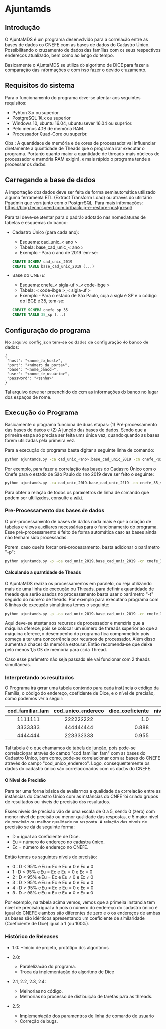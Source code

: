 # Ajuntamds
## Introdução
O AjuntaMDS é um programa desenvolvido para a correlação entre as bases de dados do CNEFE com as bases 
de dados do Cadastro Único. Possibilitando o cruzamento de dados das famílias com os seus respectivos 
endereços atualizado, bem como ao longo do tempo.

Basicamente o AjuntaMDS se utiliza do algoritmo de DICE para fazer a comparação das informações e com 
isso fazer o devido cruzamento. 


## Requisitos do sistema

Para o funcionamento do programa deve-se atentar aos seguintes requisitos:

 - Pyhton 3.x ou superior.
 - PostgreSQL 10.x ou superior
 - Windows 10, ubuntu 16.04, ubuntu sever 16.04 ou superior.
 - Pelo menos 4GB de memória RAM.
 - Processador Quad-Core ou superior.
 
 Obs.: A quantidade de memória e de cores de processador vai influenciar diretamente a quantidade de Theads que o 
 programa irar executar o programa. Portanto quanto maior a quantidade de threads, mais núcleos de processador e memória 
 RAM exigirá, e mais rápido o programa tende a processar os dados.

## Carregando a base de dados
A importação dos dados deve ser feita de forma semiautomática utilizado alguma ferramenta ETL (Extract Transform Load) 
ou através do utilitário Pgadmin que vem junto com o PostgreSQL. Para mais informações: 
https://blog.tecnospeed.com.br/backup-e-restore-postgresql/ 

Para tal deve-se atentar para o padrão adotado nas nomeclaturas de tabelas e esquemas do banco:
 * Cadastro Único (para cada ano):
     * Esquema: cad_unic_< ano >
     * Tabela: base_cad_unic_< ano >
     * Exemplo - Para o ano de 2019 tem-se:  
     ```sql
   CREATE SCHEMA cad_unic_2019
   CREATE TABLE base_cad_unic_2019 (...)
   ```
 * Base do CNEFE:
    * Esquema: cnefe_< sigla-uf >_< code-ibge >
    * Tabela: < code-ibge >_< sigla-uf >
    * Exemplo - Para o estado de São Paulo, cuja a sígla é SP e o código do IBGE é  35, tem-se:
     
   ```sql
   CREATE SCHEMA cnefe_sp_35
   CREATE TABLE 35_sp (...)
   ```

     

## Configuração do programa
No arquivo config.json tem-se os dados de configuração do banco de dados:
 ```json5
{
  "host": "<nome_do_host>",
  "port": "<número_da_porta>",
  "base": "<nome_banco>",
  "user": "<nome_de_usuário>",
  "password": "<senha>"
}
```
Tal arquivo deve ser preenchido do com as informações do banco no lugar dos espaços de nome.
## Execução do Programa

Basicamente o programa funciona de duas etapas: (1) Pré-processamento das bases de dados e (2) A junção das bases de dados. Sendo que a primeira etapa só precisa ser feita uma única vez, quando quando as bases forem utilizadas pela primeira vez.

Para a execução do programa basta digitar a seguinte linha de comando:

```sh
python ajuntamds.py -ca cad_unic_<ano>.base_cad_unic_2019 -cn cnefe_<sigla_est>_<cod_est>.<cod_est>_<sigla_est>
```

Por exemplo, para fazer a correlação das bases do Cadastro Único com o Cnefe para o estado de São Paulo do ano 2019 deve ser feito o seguinte:

```sh
python ajuntamds.py -ca cad_unic_2019.base_cad_unic_2019 -cn cnefe_35_sp.35_sp
```
Para obter a relação de todos os parametros de linha de comando que podem ser ultilizados, consulte a [wiki](https://github.com/guilhermehrn/ajuntamds.wiki.git).

### Pre-Processamento das bases de dados

O pré-processamento de bases de dados nada mais é que a criação de tabelas e views auxiliares necessárias para o funcionamento do 
programa. Esse pré-processamento é feito de forma automática caso as bases ainda não tenham sido processadas.

Porem, caso queira forçar pré-processamento, basta adicionar o parâmetro "-p":  

```sh
python ajuntamds.py -p -ca cad_unic_2019.base_cad_unic_2019 -cn cnefe_35_sp.35_sp
```

#### Calculando a quantidade de Theads

O AjuntaMDS realiza os processamentos em paralelo, ou seja utilizando mais de uma linha de execução ou Threads.
para definir a quantidade de theads que serão usados no processamento basta usar o parâmetro "-t" seguido do número de theads.
Por exemplo para executar o programa com 8 linhas de execução simultânea temos o seguinte: 

```sh
python ajuntamds.py -p -ca cad_unic_2019.base_cad_unic_2019 -cn cnefe_35_sp.35_sp -t 8
```

Aqui deve-se atentar aos recursos de processador e memória que a máquina oferece, pois se colocar um número de threads superior ao 
que a máquina oferece, o desempenho do programa fica comprometido pois começa a ter uma concorrência por recursos de processador.
Além disso aumenta a chaces da memória estourar. Então recomenda-se que deixe pelo menos 1,5 GB de memória para cada Thread.

Caso esse parâmetro não seja passado ele vai funcionar com 2 theads simultâneas.

### Interpretando os resultados
O Programa irá gerar uma tabela contendo para cada instância o código da Família, o código do endereço, coeficiente de Dice, e o nível de precisão, 
como podemos ver a seguir:

| cod_familiar_fam | cod_unico_endereco | dice_coeficiente | nivel_precisao |
|:----------------:|:------------------:|-----------------:|:--------------:|
|          1111111 |          222222222 |              1.0 |              5 |
|          3333333 |          444444444 |            0.888 |              3 |
|          4444444 |          223333333 |            0.955 |              4 |

Tal tabela é o que chamamos de tabela de junção, pois  pode-se correlacionar através do campo "cod_familiar_fam"
com as bases do Cadastro Único, bem como, pode-se correlacionar com as bases do CNEFE através do campo "cod_unico_endereco". Logo, 
consequentemente os dados do cadastro único são correlacionados com os dados do CNEFE.

#### O Nível de Precisão
Para ter uma forma básica de avaliarmos a qualidade da correlacão entre as instâncias do Cadastro Único  com as instâncias 
do CNFE foi criado grupos de resultados ou níveis de precisão dos resultados. 

Esses níveis de precisão vão de uma escala de 0 a 5, sendo 0 (zero) com menor nível de precisão ou menor qualidade das 
respostas, e 5 maior nível de precisão ou melhor qualidade na resposta. A relação dos níveis de precisão se dá da 
seguinte forma:

* D = igual ao Coeficiente de Dice.
* Eu = número do endereço no cadastra único.
* Ec = número do endereço no CNEFE.

Então temos os seguintes níveis de precisão:

* 0 : D < 95% e Eu ≠ Ec e Eu ≠ 0 e Ec ≠ 0
* 1 : D < 95% e Eu = Ec e Eu = 0 e Ec = 0
* 2 : D < 95% e Eu = Ec e Eu ≠ 0 e Ec ≠ 0 
* 3 : D > 95% e Eu ≠ Ec e Eu ≠ 0 e Ec ≠ 0
* 4 : D > 95% e Eu ≠ Ec e Eu = 0 e Ec = 0
* 5 : D > 95% e Eu = Ec e Eu ≠ 0 e Ec ≠ 0

Por exemplo, na tabela acima vemos, vemos que a primeira instancia tem nível de precisão igual a 5 pois o número do
endereço do cadastro único é igual  do CNEFE e ambos são diferentes de zero e o os endereços de ambas as bases são idênticos
apresentando um coeficiente de similaridade (Coeficiente de Dice)  igual a 1 (ou 100%).


### Histórico de Releases

* 1.0:
    *Início de projeto, protótipo dos algoritmos

* 2.0:
    * Paralelização do programa.
    * Troca da implementação do algoritmo de Dice 

* 2.1, 2.2, 2.3, 2.4:
    * Melhorias no código.
    * Melhorias no  processo de distibuição de tarefas para as threads.
    
* 2.5: 
    * Implementação dos paramentros de linha de comando de usuario
    * Correção de bugs.



